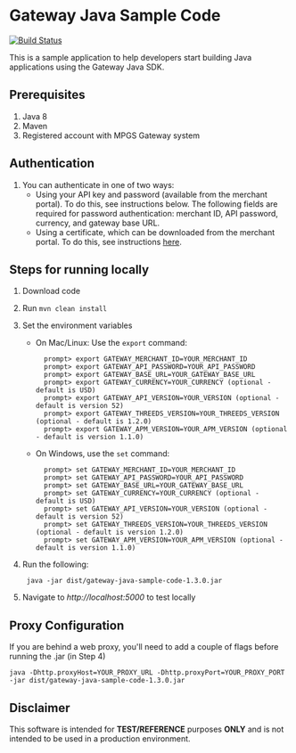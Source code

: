 # Gateway Java Sample Code
[![Build Status](https://travis-ci.org/Mastercard-Gateway/gateway-java-sample-code.svg?branch=master)](https://travis-ci.org/Mastercard-Gateway/gateway-java-sample-code)

This is a sample application to help developers start building Java applications using the Gateway Java SDK.

## Prerequisites 
1. Java 8
1. Maven
1. Registered account with MPGS Gateway system

## Authentication
1. You can authenticate in one of two ways:
    - Using your API key and password (available from the merchant portal). To do this, see instructions below. The following fields are required for password authentication: merchant ID, API password, currency, and gateway base URL.
    - Using a certificate, which can be downloaded from the merchant portal. To do this, see instructions [here](CERT_AUTH.md).

## Steps for running locally
1. Download code
1. Run ```mvn clean install```
1. Set the environment variables
    - On Mac/Linux: Use the ```export``` command:

            prompt> export GATEWAY_MERCHANT_ID=YOUR_MERCHANT_ID
            prompt> export GATEWAY_API_PASSWORD=YOUR_API_PASSWORD
            prompt> export GATEWAY_BASE_URL=YOUR_GATEWAY_BASE_URL
            prompt> export GATEWAY_CURRENCY=YOUR_CURRENCY (optional - default is USD)
            prompt> export GATEWAY_API_VERSION=YOUR_VERSION (optional - default is version 52)
            prompt> export GATEWAY_THREEDS_VERSION=YOUR_THREEDS_VERSION (optional - default is 1.2.0)
            prompt> export GATEWAY_APM_VERSION=YOUR_APM_VERSION (optional - default is version 1.1.0)
    - On Windows, use the ```set``` command:

            prompt> set GATEWAY_MERCHANT_ID=YOUR_MERCHANT_ID
            prompt> set GATEWAY_API_PASSWORD=YOUR_API_PASSWORD
            prompt> set GATEWAY_BASE_URL=YOUR_GATEWAY_BASE_URL
            prompt> set GATEWAY_CURRENCY=YOUR_CURRENCY (optional - default is USD)
            prompt> set GATEWAY_API_VERSION=YOUR_VERSION (optional - default is version 52)
            prompt> set GATEWAY_THREEDS_VERSION=YOUR_THREEDS_VERSION (optional - default is version 1.2.0)
            prompt> set GATEWAY_APM_VERSION=YOUR_APM_VERSION (optional - default is version 1.1.0)

1. Run the following:

        java -jar dist/gateway-java-sample-code-1.3.0.jar

1. Navigate to *http://localhost:5000* to test locally

## Proxy Configuration
If you are behind a web proxy, you'll need to add a couple of flags before running the .jar (in Step 4)  

`java -Dhttp.proxyHost=YOUR_PROXY_URL -Dhttp.proxyPort=YOUR_PROXY_PORT -jar dist/gateway-java-sample-code-1.3.0.jar`

## Disclaimer
This software is intended for **TEST/REFERENCE** purposes **ONLY** and is not intended to be used in a production environment.
